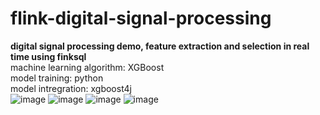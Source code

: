 # flink-digital-signal-processing
 **digital signal processing demo, feature extraction and selection in real time using finksql** <br>
 machine learning algorithm: XGBoost <br>
 model training: python <br>
 model intregration: xgboost4j <br>
![image](https://github.com/kevinxiey/flink-digital-signal-processing-demo/blob/main/src/main/resources/img/pic5.png)
![image](https://github.com/kevinxiey/flink-digital-signal-processing-demo/blob/main/src/main/resources/img/pic2.png)
![image](https://github.com/kevinxiey/flink-digital-signal-processing-demo/blob/main/src/main/resources/img/pic3.png)
![image](https://github.com/kevinxiey/flink-digital-signal-processing-demo/blob/main/src/main/resources/img/pic4.png)
